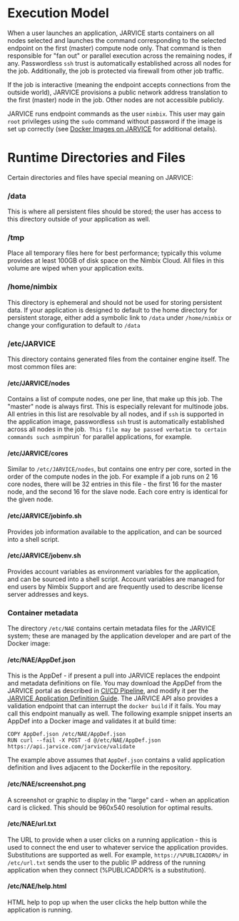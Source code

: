# Execution Model

When a user launches an application, JARVICE starts containers on all nodes selected and launches the command corresponding to the selected endpoint on the first (master) compute node only.  That command is then responsible for "fan out" or parallel execution across the remaining nodes, if any.  Passwordless `ssh` trust is automatically established across all nodes for the job.  Additionally, the job is protected via firewall from other job traffic.

If the job is interactive (meaning the endpoint accepts connections from the outside world), JARVICE provisions a public network address translation to the first (master) node in the job.  Other nodes are not accessible publicly.

JARVICE runs endpoint commands as the user `nimbix`.  This user may gain `root` privileges using the `sudo` command without password if the image is set up correctly (see [Docker Images on JARVICE](docker.md) for additional details).

# Runtime Directories and Files

Certain directories and files have special meaning on JARVICE:

### /data

This is where all persistent files should be stored; the user has access to this directory outside of your application as well.

### /tmp

Place all temporary files here for best performance; typically this volume provides at least 100GB of disk space on the Nimbix Cloud.  All files in this volume are wiped when your application exits.

### /home/nimbix

This directory is ephemeral and should not be used for storing persistent data.  If your application is designed to default to the home directory for persistent storage, either add a symbolic link to `/data` under `/home/nimbix` or change your configuration to default to `/data`

### /etc/JARVICE

This directory contains generated files from the container engine itself.  The most common files are:

#### /etc/JARVICE/nodes

Contains a list of compute nodes, one per line, that make up this job.  The "master" node is always first.  This is especially relevant for multinode jobs.  All entries in this list are resolvable by all nodes, and if `ssh` is supported in the application image, passwordless `ssh` trust is automatically established across all nodes in the job.`  This file may be passed verbatim to certain commands such as `mpirun` for parallel applications, for example.

#### /etc/JARVICE/cores

Similar to `/etc/JARVICE/nodes`, but contains one entry per core, sorted in the order of the compute nodes in the job.  For example if a job runs on 2 16 core nodes, there will be 32 entries in this file - the first 16 for the master node, and the second 16 for the slave node.  Each core entry is identical for the given node.

#### /etc/JARVICE/jobinfo.sh

Provides job information available to the application, and can be sourced into a shell script.

#### /etc/JARVICE/jobenv.sh

Provides account variables as environment variables for the application, and can be sourced into a shell script.  Account variables are managed for end users by Nimbix Support and are frequently used to describe license server addresses and keys.

### Container metadata

The directory `/etc/NAE` contains certain metadata files for the JARVICE system; these are managed by the application developer and are part of the Docker image:

#### /etc/NAE/AppDef.json

This is the AppDef - if present a pull into JARVICE replaces the endpoint and metadata definitions on file.  You may download the AppDef from the JARVICE portal as described in [CI/CD Pipeline](cicd.md), and modify it per the [JARVICE Application Definition Guide](https://www.nimbix.net/jarvice-application-deployment-guide/).  The JARVICE API also provides a validation endpoint that can interrupt the `docker build` if it fails.  You may call this endpoint manually as well.  The following example snippet inserts an AppDef into a Docker image and validates it at build time:

```
COPY AppDef.json /etc/NAE/AppDef.json
RUN curl --fail -X POST -d @/etc/NAE/AppDef.json https://api.jarvice.com/jarvice/validate
```

The example above assumes that `AppDef.json` contains a valid application definition and lives adjacent to the Dockerfile in the repository.

#### /etc/NAE/screenshot.png

A screenshot or graphic to display in the "large" card - when an application card is clicked.  This should be 960x540 resolution for optimal results.

#### /etc/NAE/url.txt

The URL to provide when a user clicks on a running application - this is used to connect the end user to whatever service the application provides.  Substitutions are supported as well.  For example, `https://%PUBLICADDR%/` in `/etc/url.txt` sends the user to the public IP address of the running application when they connect (%PUBLICADDR% is a substitution).

#### /etc/NAE/help.html

HTML help to pop up when the user clicks the help button while the application is running.

